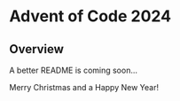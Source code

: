 # Advent of Code 2024

## Overview
A better README is coming soon...

Merry Christmas and a Happy New Year!
